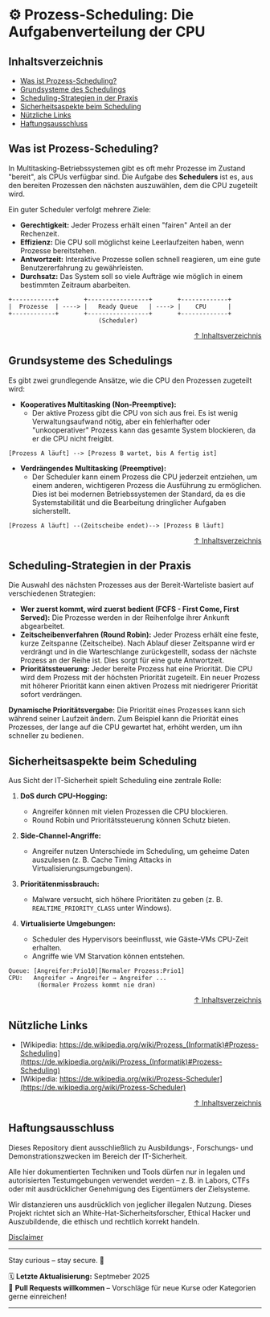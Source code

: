 # ⚙️ Prozess-Scheduling: Die Aufgabenverteilung der CPU

## Inhaltsverzeichnis
- [Was ist Prozess-Scheduling?](#was-ist-prozess-scheduling)
- [Grundsysteme des Schedulings](#grundsysteme-des-schedulings)
- [Scheduling-Strategien in der Praxis](#scheduling-strategien-in-der-praxis)
- [Sicherheitsaspekte beim Scheduling](#sicherheitsaspekte-beim-scheduling)
- [Nützliche Links](#nützliche-links)
- [Haftungsausschluss](#haftungsausschluss)



## Was ist Prozess-Scheduling?
In Multitasking-Betriebssystemen gibt es oft mehr Prozesse im Zustand "bereit", als CPUs verfügbar sind. Die Aufgabe des **Schedulers** ist es, aus den bereiten Prozessen den nächsten auszuwählen, dem die CPU zugeteilt wird.

Ein guter Scheduler verfolgt mehrere Ziele:

* **Gerechtigkeit:** Jeder Prozess erhält einen "fairen" Anteil an der Rechenzeit.
* **Effizienz:** Die CPU soll möglichst keine Leerlaufzeiten haben, wenn Prozesse bereitstehen.
* **Antwortzeit:** Interaktive Prozesse sollen schnell reagieren, um eine gute Benutzererfahrung zu gewährleisten.
* **Durchsatz:** Das System soll so viele Aufträge wie möglich in einem bestimmten Zeitraum abarbeiten.

```text
+------------+       +-----------------+       +-------------+
|  Prozesse  | ----> |   Ready Queue   | ----> |    CPU      |
+------------+       +-----------------+       +-------------+
                         (Scheduler)
```


<div align=right>

[↑ Inhaltsverzeichnis](#inhaltsverzeichnis)

</div>



## Grundsysteme des Schedulings
Es gibt zwei grundlegende Ansätze, wie die CPU den Prozessen zugeteilt wird:

- **Kooperatives Multitasking (Non-Preemptive):** 
    - Der aktive Prozess gibt die CPU von sich aus frei. Es ist wenig Verwaltungsaufwand nötig, aber ein fehlerhafter oder "unkooperativer" Prozess kann das gesamte System blockieren, da er die CPU nicht freigibt.

```text
[Prozess A läuft] --> [Prozess B wartet, bis A fertig ist]
```


- **Verdrängendes Multitasking (Preemptive):** 
    - Der Scheduler kann einem Prozess die CPU jederzeit entziehen, um einem anderen, wichtigeren Prozess die Ausführung zu ermöglichen. Dies ist bei modernen Betriebssystemen der Standard, da es die Systemstabilität und die Bearbeitung dringlicher Aufgaben sicherstellt.
    
```text
[Prozess A läuft] --(Zeitscheibe endet)--> [Prozess B läuft]
```


<div align=right>

[↑ Inhaltsverzeichnis](#inhaltsverzeichnis)

</div>


## Scheduling-Strategien in der Praxis
Die Auswahl des nächsten Prozesses aus der Bereit-Warteliste basiert auf verschiedenen Strategien:

- **Wer zuerst kommt, wird zuerst bedient (FCFS - First Come, First Served):** Die Prozesse werden in der Reihenfolge ihrer Ankunft abgearbeitet.
- **Zeitscheibenverfahren (Round Robin):** Jeder Prozess erhält eine feste, kurze Zeitspanne (Zeitscheibe). Nach Ablauf dieser Zeitspanne wird er verdrängt und in die Warteschlange zurückgestellt, sodass der nächste Prozess an der Reihe ist. Dies sorgt für eine gute Antwortzeit.
- **Prioritätssteuerung:** Jeder bereite Prozess hat eine Priorität. Die CPU wird dem Prozess mit der höchsten Priorität zugeteilt. Ein neuer Prozess mit höherer Priorität kann einen aktiven Prozess mit niedrigerer Priorität sofort verdrängen.

**Dynamische Prioritätsvergabe:** Die Priorität eines Prozesses kann sich während seiner Laufzeit ändern. Zum Beispiel kann die Priorität eines Prozesses, der lange auf die CPU gewartet hat, erhöht werden, um ihn schneller zu bedienen.

## Sicherheitsaspekte beim Scheduling
Aus Sicht der IT-Sicherheit spielt Scheduling eine zentrale Rolle:

1. **DoS durch CPU-Hogging:**

    - Angreifer können mit vielen Prozessen die CPU blockieren.
    - Round Robin und Prioritätssteuerung können Schutz bieten.

2. **Side-Channel-Angriffe:**

    - Angreifer nutzen Unterschiede im Scheduling, um geheime Daten auszulesen (z. B. Cache Timing Attacks in Virtualisierungsumgebungen).

3. **Prioritätenmissbrauch:**

    - Malware versucht, sich höhere Prioritäten zu geben (z. B. `REALTIME_PRIORITY_CLASS` unter Windows).

4. **Virtualisierte Umgebungen:**
    - Scheduler des Hypervisors beeinflusst, wie Gäste-VMs CPU-Zeit erhalten.
    - Angriffe wie VM Starvation können entstehen.


```text
Queue: [Angreifer:Prio10][Normaler Prozess:Prio1]
CPU:   Angreifer → Angreifer → Angreifer ...
        (Normaler Prozess kommt nie dran)
```


<div align=right>

[↑ Inhaltsverzeichnis](#inhaltsverzeichnis)

</div>



## Nützliche Links
- [Wikipedia: https://de.wikipedia.org/wiki/Prozess_(Informatik)#Prozess-Scheduling](https://de.wikipedia.org/wiki/Prozess_(Informatik)#Prozess-Scheduling)
- [Wikipedia: https://de.wikipedia.org/wiki/Prozess-Scheduler](https://de.wikipedia.org/wiki/Prozess-Scheduler)


<div align=right>

[↑ Inhaltsverzeichnis](#inhaltsverzeichnis)

</div>

## Haftungsausschluss

Dieses Repository dient ausschließlich zu Ausbildungs-, Forschungs- und Demonstrationszwecken im Bereich der IT-Sicherheit.

Alle hier dokumentierten Techniken und Tools dürfen nur in legalen und autorisierten Testumgebungen verwendet werden – z. B. in Labors, CTFs oder mit ausdrücklicher Genehmigung des Eigentümers der Zielsysteme.

Wir distanzieren uns ausdrücklich von jeglicher illegalen Nutzung.
Dieses Projekt richtet sich an White-Hat-Sicherheitsforscher, Ethical Hacker und Auszubildende, die ethisch und rechtlich korrekt handeln.

[Disclaimer](/00-disclaimer/disclaimer.md)

--- 


Stay curious – stay secure. 🔐

🗓️ **Letzte Aktualisierung:** Septmeber 2025  
🤝 **Pull Requests willkommen** – Vorschläge für neue Kurse oder Kategorien gerne einreichen!

---